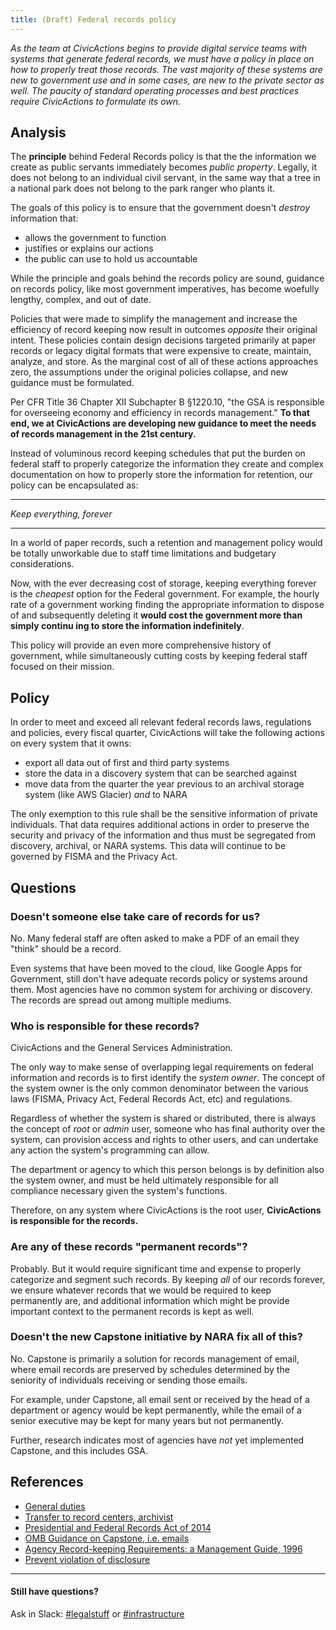 ```yaml
---
title: (Draft) Federal records policy
---
```


_As the team at CivicActions begins to provide digital service teams with systems that generate federal records, we must have a policy in place on how to properly treat those records. The vast majority of these systems are new to government use and in some cases, are new to the private sector as well. The paucity of standard operating processes and best practices require CivicActions to formulate its own._

## Analysis
The **principle** behind Federal Records policy is that the the information we create as public servants immediately becomes *public property*. Legally, it does not belong to an individual civil servant, in the same way that a tree in a national park does not belong to the park ranger who plants it.

The goals of this policy is to ensure that the government doesn't *destroy* information that:

* allows the government to function
* justifies or explains our actions
* the public can use to hold us accountable

While the principle and goals behind the records policy are sound, guidance on records policy, like most government imperatives, has become woefully lengthy, complex, and out of date.

Policies that were made to simplify the management and increase the efficiency of record keeping now result in outcomes *opposite* their original intent. These policies contain design decisions targeted primarily at  paper records or legacy digital formats that were expensive to create, maintain, analyze, and store. As the marginal cost of all of these actions approaches zero, the assumptions under the original policies collapse, and new guidance must be formulated.

Per CFR Title 36 Chapter XII Subchapter B §1220.10, "the GSA is responsible for overseeing economy and efficiency in records management." **To that end, we at CivicActions are developing new guidance to meet the needs of records management in the 21st century.**

Instead of voluminous record keeping schedules that put the burden on federal staff to properly categorize the information they create and complex documentation on how to properly store the information for retention, our policy can be encapsulated as:

---

_Keep everything, forever_

---

In a world of paper records, such a retention and management policy would be totally unworkable due to staff time limitations and budgetary considerations.

Now, with the ever decreasing cost of storage, keeping everything forever is the *cheapest* option for the Federal government. For example, the hourly rate of a government working finding the appropriate information to dispose of and subsequently deleting it **would cost the government more than simply continu
ing to store the information indefinitely**.

This policy will provide an even more comprehensive history of government, while simultaneously cutting costs by keeping federal staff focused on their mission.

## Policy

In order to meet and exceed all relevant federal records laws, regulations and policies, every fiscal quarter, CivicActions will take the following actions on every system that it owns:

* export all data out of first and third party systems
* store the data in a discovery system that can be searched against
* move data from the quarter the year previous to an archival storage system (like AWS Glacier) *and* to NARA

The only exemption to this rule shall be the sensitive information of private individuals. That data requires additional actions in order to preserve the security and privacy of the information and thus must be segregated from discovery, archival, or NARA systems. This data will continue to be governed by FISMA and the Privacy Act.

## Questions

### Doesn't someone else take care of records for us?

No. Many federal staff are often asked to make a PDF of an email they "think" should be a record.

Even systems that have been moved to the cloud, like Google Apps for Government, still don't have adequate records policy or systems around them. Most agencies have no common system for archiving or discovery. The records are spread out among multiple mediums.

### Who is responsible for these records?

CivicActions and the General Services Administration.

The only way to make sense of overlapping legal requirements on federal information and records is to first identify the *system owner*. The concept of the system owner is the only common denominator between the various laws (FISMA, Privacy Act, Federal Records Act, etc) and regulations.

Regardless of whether the system is shared or distributed, there is always the concept of *root* or *admin*  user, someone who has final authority over the system, can provision access and rights to other users, and can undertake any action the system's programming can allow. 

The department or agency to which this person belongs is by definition also the system owner, and must be held ultimately responsible for all compliance necessary given the system's functions.

Therefore, on any system where CivicActions is the root user, **CivicActions is responsible for the records.**

### Are any of these records "permanent records"?

Probably. But it would require significant time and expense to properly categorize and segment such records. By keeping *all* of our records forever, we ensure whatever records that we would be required to keep permanently are, and additional information which might be provide important context to the permanent records is kept as well.

### Doesn't the new Capstone initiative by NARA fix all of this?

No. Capstone is primarily a solution for records management of email, where email records are preserved by schedules determined by the seniority of individuals receiving or sending those emails. 

For example, under Capstone, all email sent or received by the head of a department or agency would be kept permanently, while the email of a senior executive may be kept for many years but not permanently.

Further, research indicates most of agencies have *not* yet implemented Capstone, and this includes GSA.

## References

* [General duties](https://www.law.cornell.edu/uscode/text/44/3101)
* [Transfer to record centers, archivist](https://www.law.cornell.edu/uscode/text/44/3103)
* [Presidential and Federal Records Act of 2014](https://www.congress.gov/113/plaws/publ187/PLAW-113publ187.pdf)
* [OMB Guidance on Capstone, i.e. emails](https://www.whitehouse.gov/sites/default/files/omb/memoranda/2014/m-14-16.pdf)
* [Agency Record-keeping Requirements: a Management Guide, 1996](http://www.archives.gov/records-mgmt/publications/agency-recordkeeping-requirements.html)
* [Prevent violation of disclosure](https://www.law.cornell.edu/uscode/text/5/552a)

---

#### Still have questions?

Ask in Slack: [#legalstuff](https://civicactions.slack.com/messages/legalstuff/) or [#infrastructure](https://civicactions.slack.com/messages/infrastructure/)

